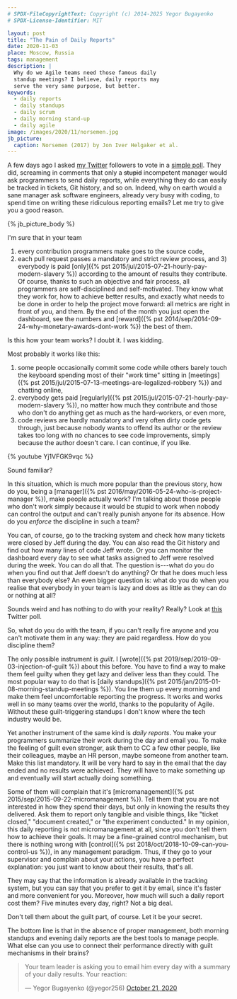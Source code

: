 ```yaml
---
# SPDX-FileCopyrightText: Copyright (c) 2014-2025 Yegor Bugayenko
# SPDX-License-Identifier: MIT

layout: post
title: "The Pain of Daily Reports"
date: 2020-11-03
place: Moscow, Russia
tags: management
description: |
  Why do we Agile teams need those famous daily
  standup meetings? I believe, daily reports may
  serve the very same purpose, but better.
keywords:
  - daily reports
  - daily standups
  - daily scrum
  - daily morning stand-up
  - daily agile
image: /images/2020/11/norsemen.jpg
jb_picture:
  caption: Norsemen (2017) by Jon Iver Helgaker et al.
---
```


A few days ago I asked
[my Twitter](https://twitter.com/intent/follow?screen_name=yegor256)
followers to vote in a
[simple poll](https://twitter.com/yegor256/status/1318899898364866560).
They did, screaming in comments that only a ~~stupid~~
incompetent manager would ask programmers to send daily reports,
while everything they do can easily be tracked in tickets, Git history, and so on.
Indeed, why on earth would a sane manager ask software engineers, already very busy with coding,
to spend time on writing these ridiculous reporting emails?
Let me try to give you a good reason.

<!--more-->

{% jb_picture_body %}

I'm sure that in your team
1) every contribution programmers make goes to the source code,
2) each pull request passes a mandatory and strict review process,
and 3) everybody is paid
[only]({% pst 2015/jul/2015-07-21-hourly-pay-modern-slavery %})
according to the amount of results they contribute.
Of course, thanks to such an objective and fair process, all programmers
are self-disciplined and self-motivated. They know what they work for,
how to achieve better results, and exactly what needs
to be done in order to help the project move forward: all metrics are
right in front of you, and them. By the end
of the month you just open the dashboard, see the numbers and
[reward]({% pst 2014/sep/2014-09-24-why-monetary-awards-dont-work %})
the best of them.

Is this how your team works? I doubt it. I was kidding.

Most probably it works like this:
1) some people occasionally commit some code
while others barely touch the keyboard spending most of their "work time"
sitting in
[meetings]({% pst 2015/jul/2015-07-13-meetings-are-legalized-robbery %})
and chatting online,
2) everybody gets paid
[regularly]({% pst 2015/jul/2015-07-21-hourly-pay-modern-slavery %}),
no matter how much they contribute
and those who don't do anything get as much as the hard-workers, or even more,
3) code reviews are hardly mandatory and very often dirty code
gets through, just because nobody wants to offend its author
or the review takes too long with no chances to see code improvements,
simply because the author doesn't care.
I can continue, if you like.

{% youtube Yj1VFGK9vqc %}

Sound familiar?

In this situation, which is much more popular than the previous
story, how do you, being a
[manager]({% pst 2016/may/2016-05-24-who-is-project-manager %}),
make people actually work? I'm talking about
those people who don't work simply because it would be stupid to work
when nobody can control the output and can't really punish anyone for its
absence. How do you _enforce_ the discipline in such a team?

You can, of course, go to the tracking system and check how many
tickets were closed by Jeff during the day. You can also read the
Git history and find out how many lines of code Jeff wrote. Or you can
monitor the dashboard every day to see what tasks assigned
to Jeff were resolved during the week. You can do all that. The question
is---what do you do when you find out that Jeff doesn't do anything? Or that he
does much less than everybody else? An even bigger question is: what do you do when you
realise that everybody in your team is lazy and does as little as they
can do or nothing at all?

Sounds weird and has nothing to do with your reality? Really?
Look at [this](https://twitter.com/yegor256/status/1322877629024948226) Twitter poll.

So, what do you do with the team, if you can't really fire anyone
and you can't motivate them in any way: they are paid regardless. How do you
discipline them?

The only possible instrument is _guilt_.
I [wrote]({% pst 2019/sep/2019-09-03-injection-of-guilt %}) about this before.
You have to find a way to make them feel guilty when they get
lazy and deliver less than they could. The most popular way to do
that is [daily standups]({% pst 2015/jan/2015-01-08-morning-standup-meetings %}).
You line them up every morning and make them
feel uncomfortable reporting the progress. It works and works well
in so many teams over the world, thanks to the popularity of Agile.
Without these guilt-triggering standups I don't know where the tech
industry would be.

Yet another instrument of the same kind is _daily reports_. You make your programmers
summarize their work during the day and email you. To make the feeling of guilt
even stronger, ask them to CC a few other people, like their colleagues,
maybe an HR person, maybe someone from another team. Make this list
mandatory. It will be very hard to say in the email that the day
ended and no results were achieved. They will have to make something
up and eventually will start actually doing something.

Some of them will complain that it's
[micromanagement]({% pst 2015/sep/2015-09-22-micromanagement %}).
Tell them that you are not interested in how they spend their days, but only
in knowing the results they delivered. Ask them to report only tangible
and visible things, like "ticket closed," "document created,"
or "the experiment conducted." In my opinion, this daily reporting
is not micromanagement at all, since you don't tell them how to achieve
their goals. It may be a fine-grained control mechanism, but there
is nothing wrong with
[control]({% pst 2018/oct/2018-10-09-can-you-control-us %}),
in any management paradigm. Thus,
if they go to your supervisor and complain about your actions,
you have a perfect explanation: you just want to know about their
results, that's all.

They may say that the information is already
available in the tracking system, but you can say that you prefer
to get it by email, since it's faster and more convenient for you.
Moreover, how much will such a daily report cost them? Five
minutes every day, right? Not a big deal.

Don't tell them about the guilt part, of course.
Let it be your secret.

The bottom line is that in the absence of proper management, both morning standups and
evening daily reports are the best tools to manage people. What else can you use
to connect their performance directly with guilt mechanisms in
their brains?

<blockquote class="twitter-tweet"><p lang="en" dir="ltr">Your team leader is asking you to email him every day with a summary of your daily results. Your reaction:</p>&mdash; Yegor Bugayenko (@yegor256) <a href="https://twitter.com/yegor256/status/1318899898364866560?ref_src=twsrc%5Etfw">October 21, 2020</a></blockquote> <script async src="https://platform.twitter.com/widgets.js" charset="utf-8"></script>

